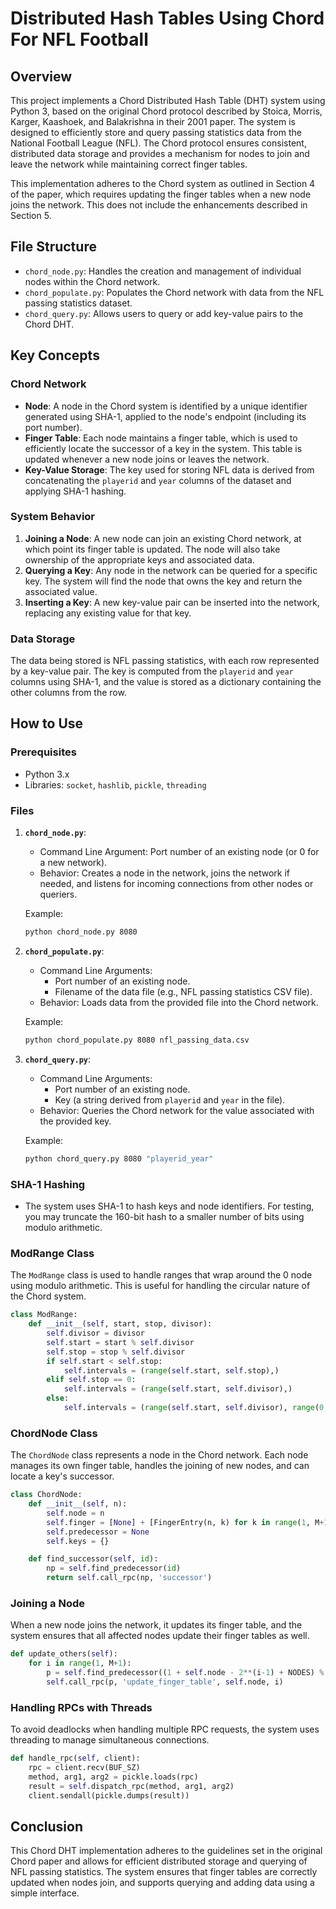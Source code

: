 # Distributed Hash Tables Using Chord For NFL Football

## Overview

This project implements a Chord Distributed Hash Table (DHT) system using Python 3, based on the original Chord protocol described by Stoica, Morris, Karger, Kaashoek, and Balakrishna in their 2001 paper. The system is designed to efficiently store and query passing statistics data from the National Football League (NFL). The Chord protocol ensures consistent, distributed data storage and provides a mechanism for nodes to join and leave the network while maintaining correct finger tables.

This implementation adheres to the Chord system as outlined in Section 4 of the paper, which requires updating the finger tables when a new node joins the network. This does not include the enhancements described in Section 5.

## File Structure

- `chord_node.py`: Handles the creation and management of individual nodes within the Chord network.
- `chord_populate.py`: Populates the Chord network with data from the NFL passing statistics dataset.
- `chord_query.py`: Allows users to query or add key-value pairs to the Chord DHT.

## Key Concepts

### Chord Network
- **Node**: A node in the Chord system is identified by a unique identifier generated using SHA-1, applied to the node's endpoint (including its port number).
- **Finger Table**: Each node maintains a finger table, which is used to efficiently locate the successor of a key in the system. This table is updated whenever a new node joins or leaves the network.
- **Key-Value Storage**: The key used for storing NFL data is derived from concatenating the `playerid` and `year` columns of the dataset and applying SHA-1 hashing.

### System Behavior
1. **Joining a Node**: A new node can join an existing Chord network, at which point its finger table is updated. The node will also take ownership of the appropriate keys and associated data.
2. **Querying a Key**: Any node in the network can be queried for a specific key. The system will find the node that owns the key and return the associated value.
3. **Inserting a Key**: A new key-value pair can be inserted into the network, replacing any existing value for that key.

### Data Storage
The data being stored is NFL passing statistics, with each row represented by a key-value pair. The key is computed from the `playerid` and `year` columns using SHA-1, and the value is stored as a dictionary containing the other columns from the row.

## How to Use

### Prerequisites
- Python 3.x
- Libraries: `socket`, `hashlib`, `pickle`, `threading`

### Files

1. **`chord_node.py`**:
   - Command Line Argument: Port number of an existing node (or 0 for a new network).
   - Behavior: Creates a node in the network, joins the network if needed, and listens for incoming connections from other nodes or queriers.

   Example:
   ```bash
   python chord_node.py 8080
   ```

2. **`chord_populate.py`**:
   - Command Line Arguments:
     - Port number of an existing node.
     - Filename of the data file (e.g., NFL passing statistics CSV file).
   - Behavior: Loads data from the provided file into the Chord network.

   Example:
   ```bash
   python chord_populate.py 8080 nfl_passing_data.csv
   ```

3. **`chord_query.py`**:
   - Command Line Arguments:
     - Port number of an existing node.
     - Key (a string derived from `playerid` and `year` in the file).
   - Behavior: Queries the Chord network for the value associated with the provided key.

   Example:
   ```bash
   python chord_query.py 8080 "playerid_year"
   ```

### SHA-1 Hashing
- The system uses SHA-1 to hash keys and node identifiers. For testing, you may truncate the 160-bit hash to a smaller number of bits using modulo arithmetic.

### ModRange Class
The `ModRange` class is used to handle ranges that wrap around the 0 node using modulo arithmetic. This is useful for handling the circular nature of the Chord system.

```python
class ModRange:
    def __init__(self, start, stop, divisor):
        self.divisor = divisor
        self.start = start % self.divisor
        self.stop = stop % self.divisor
        if self.start < self.stop:
            self.intervals = (range(self.start, self.stop),)
        elif self.stop == 0:
            self.intervals = (range(self.start, self.divisor),)
        else:
            self.intervals = (range(self.start, self.divisor), range(0, self.stop))
```

### ChordNode Class
The `ChordNode` class represents a node in the Chord network. Each node manages its own finger table, handles the joining of new nodes, and can locate a key's successor.

```python
class ChordNode:
    def __init__(self, n):
        self.node = n
        self.finger = [None] + [FingerEntry(n, k) for k in range(1, M+1)]
        self.predecessor = None
        self.keys = {}

    def find_successor(self, id):
        np = self.find_predecessor(id)
        return self.call_rpc(np, 'successor')
```

### Joining a Node
When a new node joins the network, it updates its finger table, and the system ensures that all affected nodes update their finger tables as well.

```python
def update_others(self):
    for i in range(1, M+1):
        p = self.find_predecessor((1 + self.node - 2**(i-1) + NODES) % NODES)
        self.call_rpc(p, 'update_finger_table', self.node, i)
```

### Handling RPCs with Threads
To avoid deadlocks when handling multiple RPC requests, the system uses threading to manage simultaneous connections.

```python
def handle_rpc(self, client):
    rpc = client.recv(BUF_SZ)
    method, arg1, arg2 = pickle.loads(rpc)
    result = self.dispatch_rpc(method, arg1, arg2)
    client.sendall(pickle.dumps(result))
```

## Conclusion
This Chord DHT implementation adheres to the guidelines set in the original Chord paper and allows for efficient distributed storage and querying of NFL passing statistics. The system ensures that finger tables are correctly updated when nodes join, and supports querying and adding data using a simple interface.
